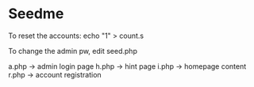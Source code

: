 Seedme
==

To reset the accounts: echo "1" > count.s

To change the admin pw, edit seed.php

a.php -> admin login page
h.php -> hint page
i.php -> homepage content
r.php -> account registration
